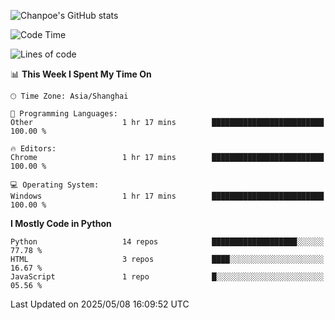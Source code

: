 ![Chanpoe's GitHub stats](https://github-readme-stats.vercel.app/api?username=Chanpoe&show_icons=true&count_private=true&theme=cobalt)

<!--START_SECTION:waka-->
![Code Time](http://img.shields.io/badge/Code%20Time-600%20hrs%2052%20mins-blue)

![Lines of code](https://img.shields.io/badge/From%20Hello%20World%20I%27ve%20Written-1.6%20million%20lines%20of%20code-blue)

📊 **This Week I Spent My Time On** 

```text
🕑︎ Time Zone: Asia/Shanghai

💬 Programming Languages: 
Other                    1 hr 17 mins        █████████████████████████   100.00 % 

🔥 Editors: 
Chrome                   1 hr 17 mins        █████████████████████████   100.00 % 

💻 Operating System: 
Windows                  1 hr 17 mins        █████████████████████████   100.00 % 
```

**I Mostly Code in Python** 

```text
Python                   14 repos            ███████████████████░░░░░░   77.78 % 
HTML                     3 repos             ████░░░░░░░░░░░░░░░░░░░░░   16.67 % 
JavaScript               1 repo              █░░░░░░░░░░░░░░░░░░░░░░░░   05.56 % 
```




 Last Updated on 2025/05/08 16:09:52 UTC
<!--END_SECTION:waka-->
